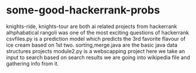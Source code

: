 # some-good-hackerrank-probs
knights-ride, knights-tour are both ai related projects from hackerrank 
alhphabatical rangoli was one of the most exciting questions of hackerrank
csvfiles.py is a prediction model which predicts the 3rd favorite flavour of ice cream based on 1st two.
sorting,merge.java are the basic java data structures projects
module2.py is a webscapping project here we take an input to search based on search results we are going into wikipedia file and gathering info from it.
